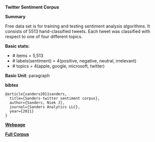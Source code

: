 **Twitter Sentiment Corpus**

**Summary**

Free data set is for training and testing sentiment analysis algorithms. It consists of 5513 hand-classified tweets. Each tweet was classified with respect to one of four different topics.

**Basic stats:**
+ \# items = 5,513
+ \# labels(sentiment) = 4(positive, negative, neutral, irrelevant)
+ \# topics = 4(apple, google, microsoft, twitter)


**Basic Unit**: paragraph

**bibtex**

```
@article{sanders2011sanders,
  title={Sanders-twitter sentiment corpus},
  author={Sanders, Niek J},
  journal={Sanders Analytics LLC},
  year={2011}
}
```

[**Webpage**](http://www.sananalytics.com/lab/twitter-sentiment/)

[**Full Corpus**](https://github.com/zfz/twitter_corpus)


